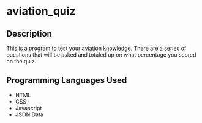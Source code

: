 # aviation_quiz

## Description

This is a program to test your aviation knowledge. There are a series of questions that will be asked and totaled up on what percentage you scored on the quiz.

## Programming Languages Used

* HTML
* CSS
* Javascript
* JSON Data